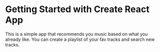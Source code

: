 # Getting Started with Create React App

This is a simple app that recommends you music based on what you already like.
You can create a playlist of your fav tracks and search new tracks.

